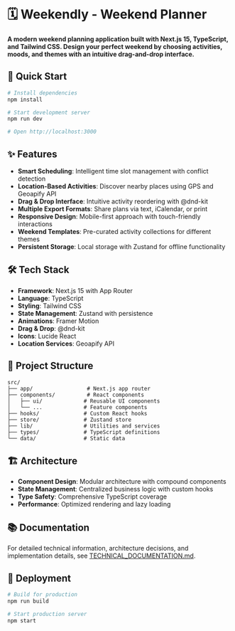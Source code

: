 # 🗓️ Weekendly - Weekend Planner

**A modern weekend planning application built with Next.js 15, TypeScript, and Tailwind CSS. Design your perfect weekend by choosing activities, moods, and themes with an intuitive drag-and-drop interface.**

## 🚀 Quick Start

```bash
# Install dependencies
npm install

# Start development server
npm run dev

# Open http://localhost:3000
```

## ✨ Features

- **Smart Scheduling**: Intelligent time slot management with conflict detection
- **Location-Based Activities**: Discover nearby places using GPS and Geoapify API
- **Drag & Drop Interface**: Intuitive activity reordering with @dnd-kit
- **Multiple Export Formats**: Share plans via text, iCalendar, or print
- **Responsive Design**: Mobile-first approach with touch-friendly interactions
- **Weekend Templates**: Pre-curated activity collections for different themes
- **Persistent Storage**: Local storage with Zustand for offline functionality

## 🛠️ Tech Stack

- **Framework**: Next.js 15 with App Router
- **Language**: TypeScript
- **Styling**: Tailwind CSS
- **State Management**: Zustand with persistence
- **Animations**: Framer Motion
- **Drag & Drop**: @dnd-kit
- **Icons**: Lucide React
- **Location Services**: Geoapify API

## 📁 Project Structure

```
src/
├── app/                 # Next.js app router
├── components/          # React components
│   ├── ui/             # Reusable UI components
│   └── ...             # Feature components
├── hooks/              # Custom React hooks
├── store/              # Zustand store
├── lib/                # Utilities and services
├── types/              # TypeScript definitions
└── data/               # Static data
```

## 🏗️ Architecture

- **Component Design**: Modular architecture with compound components
- **State Management**: Centralized business logic with custom hooks
- **Type Safety**: Comprehensive TypeScript coverage
- **Performance**: Optimized rendering and lazy loading

## 📚 Documentation

For detailed technical information, architecture decisions, and implementation details, see [TECHNICAL_DOCUMENTATION.md](./TECHNICAL_DOCUMENTATION.md).

## 🚀 Deployment

```bash
# Build for production
npm run build

# Start production server
npm start
```

